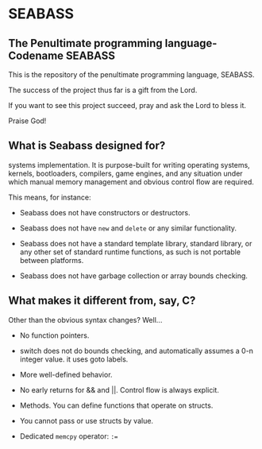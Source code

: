 
# SEABASS

## The Penultimate programming language- Codename SEABASS

This is the repository of the penultimate programming language, SEABASS.

The success of the project thus far is a gift from the Lord.

If you want to see this project succeed, pray and ask the Lord to bless it.

Praise God!

## What is Seabass designed for?

systems implementation. It is purpose-built for writing operating systems,
kernels, bootloaders, compilers, game engines, and any situation under which manual memory management
and obvious control flow are required.

This means, for instance:

* Seabass does not have constructors or destructors.

* Seabass does not have `new` and `delete` or any similar functionality.

* Seabass does not have a standard template library, standard library, or any other set of
standard runtime functions, as such is not portable between platforms.

* Seabass does not  have garbage collection or array bounds checking.

## What makes it different from, say, C?

Other than the obvious syntax changes? Well...

* No function pointers.

* switch does not do bounds checking, and automatically assumes a 0-n integer value. it uses goto labels.

* More well-defined behavior.

* No early returns for && and ||. Control flow is always explicit.

* Methods. You can define functions that operate on structs.

* You cannot pass or  use structs by value.

* Dedicated `memcpy` operator: `:=`






